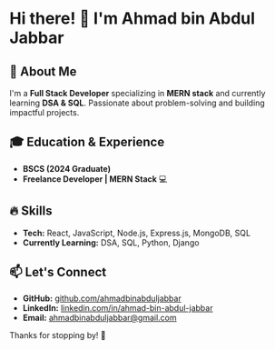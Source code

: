 
<!--
**AhmadBinAbdulJabbar/ahmadbinabduljabbar** is a ✨ _special_ ✨ repository because its `README.md` (this file) appears on your GitHub profile.

Here are some ideas to get you started:

- 🔭 I’m currently working on MERN Stack
- 🌱 I’m currently learning DSA, SQL, React
- 👯 I’m looking to collaborate on Projects 
- 🤔 I’m looking for help with 
- 💬 Ask me about ...
- 📫 How to reach me: ...
- 😄 Pronouns: ...
- ⚡ Fun fact: ...
-->

# Hi there! 👋 I'm Ahmad bin Abdul Jabbar

## 🚀 About Me
I'm a **Full Stack Developer** specializing in **MERN stack** and currently learning **DSA & SQL**. Passionate about problem-solving and building impactful projects.

## 🎓 Education & Experience
- **BSCS (2024 Graduate)**
- **Freelance Developer | MERN Stack** 💻

## 🔥 Skills
- **Tech:** React, JavaScript, Node.js, Express.js, MongoDB, SQL
- **Currently Learning:** DSA, SQL, Python, Django

## 📫 Let's Connect
- **GitHub:** [github.com/ahmadbinabduljabbar](#)
- **LinkedIn:** [linkedin.com/in/ahmad-bin-abdul-jabbar](https://www.linkedin.com/in/ahmadbinabduljabbar)
- **Email:** ahmadbinabduljabbar@gmail.com

Thanks for stopping by! 🚀


